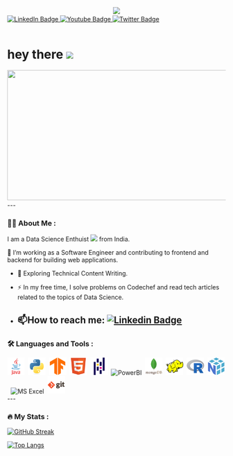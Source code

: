  <div id="header" style="text-align: center;">
  <img src="https://media.giphy.com/media/M9gbBd9nbDrOTu1Mqx/giphy.gif" width="100"/>
</div>
<div id="badges">
  <a href="your-linkedin-URL">
    <img src="https://img.shields.io/badge/LinkedIn-blue?style=for-the-badge&logo=linkedin&logoColor=white" alt="LinkedIn Badge"/>
  </a>
  <a href="your-youtube-URL">
    <img src="https://img.shields.io/badge/YouTube-red?style=for-the-badge&logo=youtube&logoColor=white" alt="Youtube Badge"/>
  </a>
  <a href="your-twitter-URL">
    <img src="https://img.shields.io/badge/Twitter-blue?style=for-the-badge&logo=twitter&logoColor=white" alt="Twitter Badge"/>
  </a>
</div>
<img src="https://komarev.com/ghpvc/?username=siddharth-2002&style=flat-square&color=blue" alt=""/>
<h1>
  hey there
  <img src="https://media.giphy.com/media/hvRJCLFzcasrR4ia7z/giphy.gif" width="30px"/>
</h1>
<div align="center">
  <img src="https://media.giphy.com/media/dWesBcTLavkZuG35MI/giphy.gif" width="600" height="300"/>
</div>
---

### :woman_technologist: About Me :
I am a Data Science Enthuist <img src="https://media.giphy.com/media/WUlplcMpOCEmTGBtBW/giphy.gif" width="30"> from India.

 :telescope: I’m working as a Software Engineer and contributing to frontend and backend for building web applications.

- :seedling: Exploring Technical Content Writing.

- :zap: In my free time, I solve problems on Codechef and read tech articles  related to the  topics  of Data Science.

- :mailbox:How to reach me: [![Linkedin Badge](https://img.shields.io/badge/-kakbar-blue?style=flat&logo=Linkedin&logoColor=white)](www.linkedin.com/in/siddharth-duttagupta-16a9a221a)
  ---

### :hammer_and_wrench: Languages and Tools :
<div>
  <img src="https://github.com/devicons/devicon/blob/master/icons/java/java-original-wordmark.svg" title="Java" alt="Java" width="40" height="40"/>&nbsp;
  <!-- Python -->
    <img src="https://github.com/devicons/devicon/blob/master/icons/python/python-original.svg" title="Python" alt="Python" width="40" height="40" />&nbsp;
    <!-- TensorFlow -->
    <img src="https://raw.githubusercontent.com/devicons/devicon/master/icons/tensorflow/tensorflow-original.svg" title="TensorFlow" alt="TensorFlow" width="40" height="40" />&nbsp;
    <!-- HTML -->
    <img src="https://raw.githubusercontent.com/devicons/devicon/master/icons/html5/html5-original.svg" title="HTML5" alt="HTML" width="40" height="40" />&nbsp;
    <!-- Pandas -->
    <img src="https://raw.githubusercontent.com/devicons/devicon/master/icons/pandas/pandas-original.svg" title="Pandas" alt="Pandas" width="40" height="40" />&nbsp;
    <!-- PowerBI -->
    <img src="https://raw.githubusercontent.com/devicons/devicon/master/icons/powerbi/powerbi-plain-wordmark.svg" title="PowerBI" alt="PowerBI" width="40" height="40" />&nbsp;
    <!-- MongoDB -->
    <img src="https://raw.githubusercontent.com/devicons/devicon/master/icons/mongodb/mongodb-original-wordmark.svg" title="MongoDB" alt="MongoDB" width="40" height="40" />&nbsp;
    <!-- Hadoop -->
    <img src="https://raw.githubusercontent.com/devicons/devicon/master/icons/hadoop/hadoop-original.svg" title="Hadoop" alt="Hadoop" width="40" height="40" />&nbsp;
    <!-- R -->
    <img src="https://raw.githubusercontent.com/devicons/devicon/master/icons/r/r-original.svg" title="R" alt="R" width="40" height="40" />&nbsp;
   <!-- Numpy -->
    <img src="https://raw.githubusercontent.com/devicons/devicon/master/icons/numpy/numpy-original.svg" title="Numpy" alt="Numpy" width="40" height="40" />&nbsp;
  <!-- MS Excel -->
    <img src="https://raw.githubusercontent.com/devicons/devicon/master/icons/microsoftexcel/microsoftexcel-original.svg" title="MS Excel" alt="MS Excel" width="40" height="40" />&nbsp;
  <!-- Git -->
    <img src="https://raw.githubusercontent.com/devicons/devicon/master/icons/git/git-original-wordmark.svg" title="Git" alt="Git" width="40" height="40" />&nbsp;

  </div>
---

### :fire: My Stats :
[![GitHub Streak](https://github-readme-streak-stats.herokuapp.com?user=siddharth-2002)](https://git.io/streak-stats)

[![Top Langs](https://github-readme-stats.vercel.app/api/top-langs/?username=siddharth-2002&layout=compact&theme=vision-friendly-dark)](https://github.com/anuraghazra/github-readme-stats)








